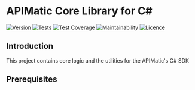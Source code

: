 # APIMatic Core Library for C#

[![Version][nuget-version]][nuget-url]
[![Tests][test-badge]][test-url]
[![Test Coverage][coverage-badge]][coverage-url]
[![Maintainability][maintainability-badge]][maintainability-url]
[![Licence][license-badge]][license-url]

## Introduction
This project contains core logic and the utilities for the APIMatic's C# SDK

## Prerequisites


[nuget-url]: https://www.nuget.org/packages/APIMatic.Core
[nuget-version]: https://img.shields.io/packagist/v/apimatic/core.svg?style=flat
[nuget-downloads]: https://img.shields.io/packagist/dm/apimatic/core.svg?style=flat
[test-badge]: https://github.com/apimatic/core-lib-csharp/actions/workflows/test.yml/badge.svg
[test-url]: https://github.com/apimatic/core-lib-csharp/actions/workflows/test.yml
[coverage-badge]: https://api.codeclimate.com/v1/badges/90aa03dca1ef28d9cef3/test_coverage
[coverage-url]: https://codeclimate.com/github/apimatic/core-lib-php/test_coverage
[maintainability-badge]: https://api.codeclimate.com/v1/badges/90aa03dca1ef28d9cef3/maintainability
[maintainability-url]: https://codeclimate.com/github/apimatic/core-lib-php/maintainability
[license-badge]: https://img.shields.io/badge/licence-APIMATIC-blue
[license-url]: LICENSE
